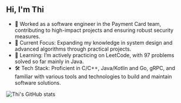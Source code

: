 ## Hi, I'm Thi

- 💼 Worked as a software engineer in the Payment Card team, contributing to high-impact projects and ensuring robust security measures.
- 🔭 Current Focus: Expanding my knowledge in system design and advanced algorithms through practical projects.
- 🌱 Learning: I’m actively practicing on LeetCode, with 97 problems solved so far mainly in Java.
- 🛠  Tech Stack: Proficient in C/C++, Java/Kotlin and Go, gRPC, and familiar with various tools and technologies to build and maintain software solutions.

![Thi's GitHub stats](https://github-readme-stats.vercel.app/api?username=thiquach&hide=contribs,prs)
<!--
**thiquach/thiquach** is a ✨ _special_ ✨ repository because its `README.md` (this file) appears on your GitHub profile.

